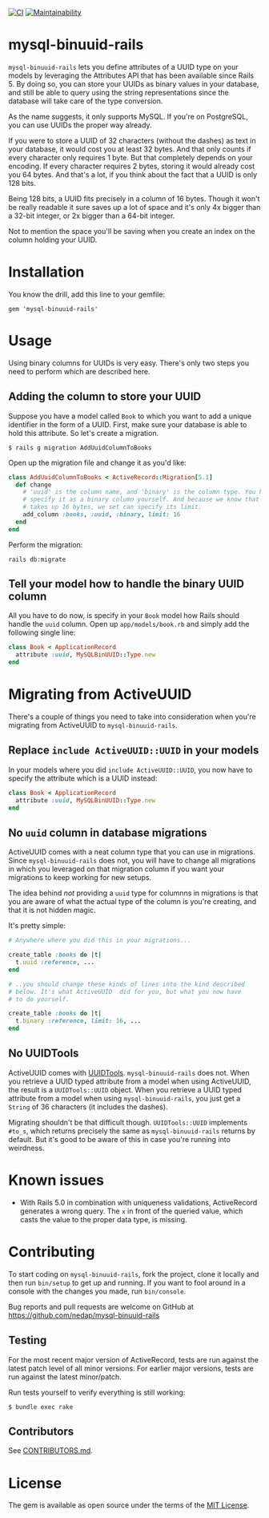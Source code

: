 [![CI](https://github.com/nedap/mysql-binuuid-rails/actions/workflows/ci.yml/badge.svg)](https://github.com/nedap/mysql-binuuid-rails/actions/workflows/ci.yml) [![Maintainability](https://api.codeclimate.com/v1/badges/7bcb6538e7666bc37f9a/maintainability)](https://codeclimate.com/github/nedap/mysql-binuuid-rails/maintainability)


# mysql-binuuid-rails
`mysql-binuuid-rails` lets you define attributes of a UUID type on your models
by leveraging the Attributes API that has been available since Rails 5. By doing
so, you can store your UUIDs as binary values in your database, and still be
able to query using the string representations since the database will take care
of the type conversion.

As the name suggests, it only supports MySQL. If you're on PostgreSQL, you
can use UUIDs the proper way already.

If you were to store a UUID of 32 characters (without the dashes) as text in
your database, it would cost you at least 32 bytes. And that only counts if
every character only requires 1 byte. But that completely depends on your
encoding. If every character requires 2 bytes, storing it would already cost
you 64 bytes. And that's a lot, if you think about the fact that a UUID is
only 128 bits.

Being 128 bits, a UUID fits precisely in a column of 16 bytes. Though it won't
be really readable it sure saves up a lot of space and it's only 4x bigger
than a 32-bit integer, or 2x bigger than a 64-bit integer.

Not to mention the space you'll be saving when you create an index on the
column holding your UUID.

# Installation
You know the drill, add this line to your gemfile:

```
gem 'mysql-binuuid-rails'
```


# Usage
Using binary columns for UUIDs is very easy. There's only two steps you need to
perform which are described here.

## Adding the column to store your UUID
Suppose you have a model called `Book` to which you want to add a unique
identifier in the form of a UUID. First, make sure your database is able to
hold this attribute. So let's create a migration.

```
$ rails g migration AddUuidColumnToBooks
```

Open up the migration file and change it as you'd like:

```ruby
class AddUuidColumnToBooks < ActiveRecord::Migration[5.1]
  def change
    # 'uuid' is the column name, and 'binary' is the column type. You have to
    # specify it as a binary column yourself. And because we know that a UUID
    # takes up 16 bytes, we set can specify its limit.
    add_column :books, :uuid, :binary, limit: 16
  end
end
```

Perform the migration:

```
rails db:migrate
```

## Tell your model how to handle the binary UUID column
All you have to do now, is specify in your `Book` model how Rails should handle
the `uuid` column. Open up `app/models/book.rb` and simply add the following
single line:

```ruby
class Book < ApplicationRecord
  attribute :uuid, MySQLBinUUID::Type.new
end
```


# Migrating from ActiveUUID
There's a couple of things you need to take into consideration when you're
migrating from ActiveUUID to `mysql-binuuid-rails`.

## Replace `include ActiveUUID::UUID` in your models
In your models where you did `include ActiveUUID::UUID`, you now have to
specify the attribute which is a UUID instead:

```ruby
class Book < ApplicationRecord
  attribute :uuid, MySQLBinUUID::Type.new
end
```

## No `uuid` column in database migrations
ActiveUUID comes with a neat column type that you can use in migrations. Since
`mysql-binuuid-rails` does not, you will have to change all migrations in which
you leveraged on that migration column if you want your migrations to keep
working for new setups.

The idea behind *not* providing a `uuid` type for columnns in migrations is
that you are aware of what the actual type of the column is you're creating,
and that it is not hidden magic.

It's pretty simple:


```ruby
# Anywhere where you did this in your migrations...

create_table :books do |t|
  t.uuid :reference, ...
end

# ..you should change these kinds of lines into the kind described
# below. It's what ActiveUUID  did for you, but what you now have
# to do yourself.

create_table :books do |t|
  t.binary :reference, limit: 16, ...
end
```

## No UUIDTools
ActiveUUID comes with [UUIDTools](https://github.com/sporkmonger/uuidtools).
`mysql-binuuid-rails` does not. When you retrieve a UUID typed attribute from
a model when using ActiveUUID, the result is a `UUIDTools::UUID` object. When
you retrieve a UUID typed attribute from a model when using
`mysql-binuuid-rails`, you just get a `String` of 36 characters (it includes
the dashes).

Migrating shouldn't be that difficult though. `UUIDTools::UUID` implements
`#to_s`, which returns precisely the same as `mysql-binuuid-rails` returns
by default. But it's good to be aware of this in case you're running into
weirdness.


# Known issues
  * With Rails 5.0 in combination with uniqueness validations, ActiveRecord
    generates a wrong query. The `x` in front of the queried value, which casts
    the value to the proper data type, is missing.


# Contributing
To start coding on `mysql-binuuid-rails`, fork the project, clone it locally
and then run `bin/setup` to get up and running. If you want to fool around in
a console with the changes you made, run `bin/console`.

Bug reports and pull requests are welcome on GitHub at
https://github.com/nedap/mysql-binuuid-rails

## Testing
For the most recent major version of ActiveRecord, tests are run against the
latest patch level of all minor versions. For earlier major versions, tests are
run against the latest minor/patch.

Run tests yourself to verify everything is still working:

```
$ bundle exec rake
```

## Contributors
See [CONTRIBUTORS.md](CONTRIBUTORS.md).


# License
The gem is available as open source under the terms of the
[MIT License](http://opensource.org/licenses/MIT).
